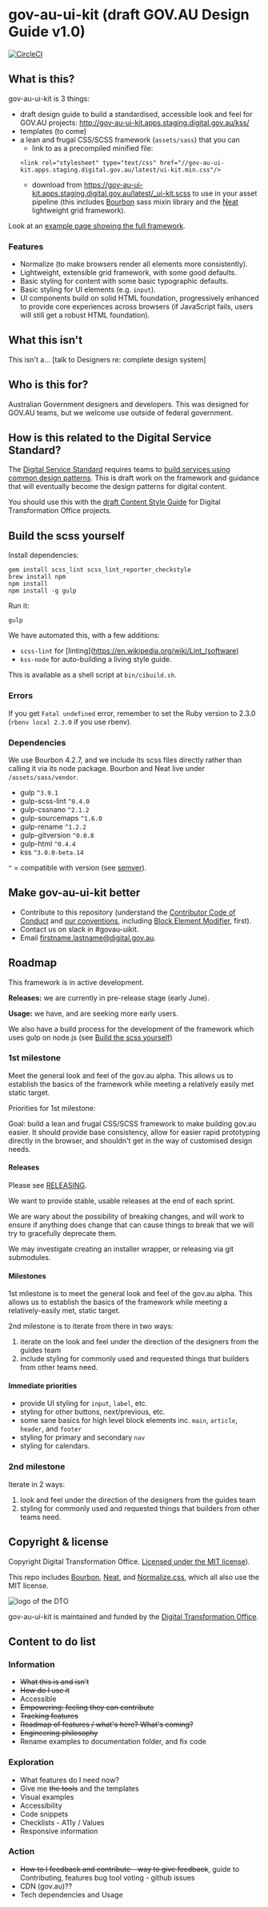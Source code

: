 # gov-au-ui-kit (draft GOV.AU Design Guide v1.0)

[![CircleCI](https://circleci.com/gh/AusDTO/gov-au-ui-kit.svg?style=svg)](https://circleci.com/gh/AusDTO/gov-au-ui-kit)

## What is this?

gov-au-ui-kit is 3 things:

- draft design guide to build a standardised, accessible look and feel for GOV.AU projects:  http://gov-au-ui-kit.apps.staging.digital.gov.au/kss/
- templates (to come)
- a lean and frugal CSS/SCSS framework (`assets/sass`) that you can
  - link to as a precompiled minified file:
  ```
  <link rel="stylesheet" type="text/css" href="//gov-au-ui-kit.apps.staging.digital.gov.au/latest/ui-kit.min.css"/>
  ```
  - download from https://gov-au-ui-kit.apps.staging.digital.gov.au/latest/_ui-kit.scss to use in your asset pipeline (this includes [Bourbon](https://github.com/thoughtbot/bourbon) sass mixin library and the [Neat](https://github.com/thoughtbot/neat) lightweight grid framework).

Look at an [example page showing the full framework](https://gov-au-ui-kit.apps.staging.digital.gov.au/).

### Features

- Normalize (to make browsers render all elements more consistently).
- Lightweight, extensible grid framework, with some good defaults.
- Basic styling for content with some basic typographic defaults.
- Basic styling for UI elements (e.g. `input`).
- UI components build on solid HTML foundation, progressively enhanced to provide core experiences across browsers (if JavaScript fails, users will still get a robust HTML foundation).

## What this isn't

This isn't a... [talk to Designers re: complete design system]

## Who is this for?

Australian Government designers and developers. This was designed for GOV.AU teams, but we welcome use outside of federal government.

## How is this related to the Digital Service Standard?

The [Digital Service Standard](https://www.dto.gov.au/standard/) requires teams to [build services using common design patterns](https://www.dto.gov.au/standard/6-consistent-and-responsive/). This is draft work on the framework and guidance that will eventually become the design patterns for digital content.

You should use this with the [draft Content Style Guide](http://content-style-guide.apps.staging.digital.gov.au/) for Digital Transformation Office projects.

## <a name="building"></a>Build the scss yourself

Install dependencies:

```
gem install scss_lint scss_lint_reporter_checkstyle
brew install npm
npm install
npm install -g gulp
```

Run it:

```
gulp
```

We have automated this, with a few additions:

- `scss-lint` for [linting](https://en.wikipedia.org/wiki/Lint_(software)
- `kss-node` for auto-building a living style guide.

This is available as a shell script at `bin/cibuild.sh`.

### Errors

If you get `Fatal undefined` error, remember to set the Ruby version to 2.3.0 (`rbenv local 2.3.0` if you use rbenv).

### Dependencies

We use Bourbon 4.2.7, and we include its scss files directly rather than calling it via its node package. Bourbon and Neat live under `/assets/sass/vendor`.

- gulp `^3.9.1`
- gulp-scss-lint `^0.4.0`
- gulp-cssnano `^2.1.2`
- gulp-sourcemaps `^1.6.0`
- gulp-rename `^1.2.2`
- gulp-gitversion `^0.0.8`
- gulp-html `^0.4.4`
- kss `^3.0.0-beta.14`

`^` = compatible with version (see [semver](https://docs.npmjs.com/misc/semver#caret-ranges-123-025-004)).

## Make gov-au-ui-kit better

- Contribute to this repository (understand the [Contributor Code of Conduct](https://github.com/AusDTO/gov-au-ui-kit/blob/master/code_of_conduct.md) and [our conventions](https://github.com/AusDTO/gov-au-ui-kit/blob/master/conventions.md), including [Block Element Modifier](http://getbem.com/), first).
- Contact us on slack in #govau-uikit.
- Email [firstname.lastname@digital.gov.au](mailto:TBC).

## Roadmap

This framework is in active development.

**Releases:** we are currently in pre-release stage (early June).

**Usage:** we have, and are seeking more early users.

We also have a build process for the development of the framework which uses gulp on node.js (see [Build the scss yourself](#building))

### 1st milestone

Meet the general look and feel of the gov.au alpha. This allows us to establish the basics of the framework while meeting a relatively easily met static target.

Priorities for 1st milestone:

Goal: build a lean and frugal CSS/SCSS framework to make building gov.au easier. It should provide base consistency, allow for easier rapid prototyping directly in the browser, and shouldn't get in the way of customised design needs.

#### Releases

Please see [RELEASING](RELEASING.md).

We want to provide stable, usable releases at the end of each sprint.

We are wary about the possibility of breaking changes, and will work to ensure if anything does change that can cause things to break that we will try to gracefully deprecate them.

We may investigate creating an installer wrapper, or releasing via git submodules.

#### Milestones

1st milestone is to meet the general look and feel of the gov.au alpha. This allows us to establish the basics of the framework while meeting a relatively-easily met, static target.

2nd milestone is to iterate from there in two ways:

1. iterate on the look and feel under the direction of the designers from the guides team
2. include styling for commonly used and requested things that builders from other teams need.

#### Immediate priorities

- provide UI styling for `input`, `label`, etc.
- styling for other buttons, next/previous, etc.
- some sane basics for high level block elements inc. `main`, `article`, `header`, and `footer`
- styling for primary and secondary `nav`
- styling for calendars.

### 2nd milestone

Iterate in 2 ways:

1. look and feel under the direction of the designers from the guides team
2. styling for commonly used and requested things that builders from other teams need.

## Copyright & license

Copyright Digital Transformation Office. [Licensed under the MIT license](https://github.com/AusDTO/gov-au-ui-kit/blob/master/LICENSE)).

This repo includes [Bourbon](http://bourbon.io/), [Neat](http://neat.bourbon.io/), and [Normalize.css](https://necolas.github.io/normalize.css/), which all also use the MIT license.

![](https://www.dto.gov.au/images/govt-crest.png "logo of the DTO")

gov-au-ui-kit is maintained and funded by the [Digital Transformation Office](https://www.dto.gov.au/).

## Content to do list

### Information

- ~~What this is and isn't~~
- ~~How do I use it~~
- Accessible
- ~~Empowering: feeling they can contribute~~
- ~~Tracking features~~
- ~~Roadmap of features / what's here? What's coming?~~
- ~~Engineering philosophy~~
- Rename examples to documentation folder, and fix code

### Exploration

- What features do I need now?
- Give me ~~the tools~~ and the templates
- Visual examples
- Accessibility
- Code snippets
- Checklists - A11y / Values
- Responsive information

### Action

- ~~How to I feedback and contribute - way to give feedback~~, guide to Contributing, features bug tool voting - github issues
- CDN (gov.au)??
- Tech dependencies and Usage
